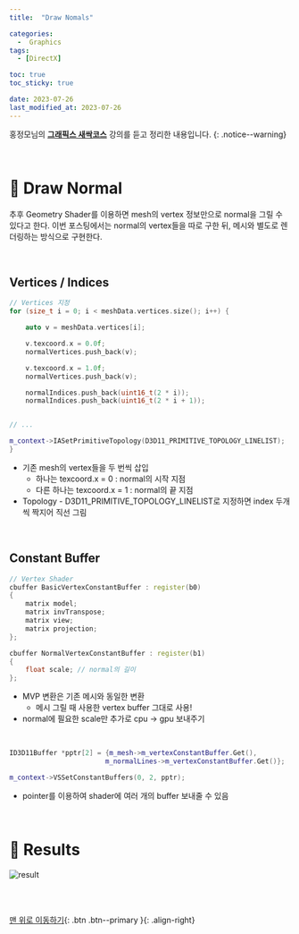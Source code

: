 ```yaml
---
title:  "Draw Nomals" 

categories:
  -  Graphics
tags:
  - [DirectX]

toc: true
toc_sticky: true

date: 2023-07-26
last_modified_at: 2023-07-26
---
```



홍정모님의 **[그래픽스 새싹코스](https://honglab.co.kr/)** 강의를 듣고 정리한 내용입니다.
{: .notice--warning}

<br>


# 🐥 Draw Normal

추후 Geometry Shader를 이용하면 mesh의 vertex 정보만으로 normal을 그릴 수 있다고 한다. 이번 포스팅에서는 normal의 vertex들을 따로 구한 뒤, 메시와 별도로 렌더링하는 방식으로 구현한다.

<br>

## Vertices / Indices

``` cpp
// Vertices 지정
for (size_t i = 0; i < meshData.vertices.size(); i++) {

    auto v = meshData.vertices[i];

    v.texcoord.x = 0.0f; 
    normalVertices.push_back(v);

    v.texcoord.x = 1.0f; 
    normalVertices.push_back(v);

    normalIndices.push_back(uint16_t(2 * i));
    normalIndices.push_back(uint16_t(2 * i + 1));


// ...

m_context->IASetPrimitiveTopology(D3D11_PRIMITIVE_TOPOLOGY_LINELIST);
}
```

- 기존 mesh의 vertex들을 두 번씩 삽입
    - 하나는 texcoord.x = 0 : normal의 시작 지점
    - 다른 하나는 texcoord.x = 1 : normal의 끝 지점
- Topology - D3D11_PRIMITIVE_TOPOLOGY_LINELIST로 지정하면 index 두개씩 짝지어 직선 그림

<br>

## Constant Buffer

``` cpp
// Vertex Shader
cbuffer BasicVertexConstantBuffer : register(b0)
{
    matrix model;
    matrix invTranspose;
    matrix view;
    matrix projection;
};

cbuffer NormalVertexConstantBuffer : register(b1)
{
    float scale; // normal의 길이
};
```

- MVP 변환은 기존 메시와 동일한 변환
    - 메시 그릴 때 사용한 vertex buffer 그대로 사용!
- normal에 필요한 scale만 추가로 cpu -> gpu 보내주기

<br>

``` cpp
ID3D11Buffer *pptr[2] = {m_mesh->m_vertexConstantBuffer.Get(),
                        m_normalLines->m_vertexConstantBuffer.Get()};

m_context->VSSetConstantBuffers(0, 2, pptr);
```

- pointer를 이용하여 shader에 여러 개의 buffer 보내줄 수 있음


<br>


# 🐥 Results

![result](https://github.com/inhopp/inhopp/assets/96368476/4ae5d934-c227-4ce9-ad34-1574304baec8)



<br>
<br>


[맨 위로 이동하기](#){: .btn .btn--primary }{: .align-right}